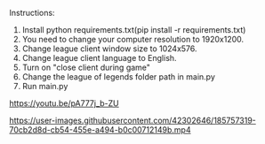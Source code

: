 Instructions:

1. Install python requirements.txt(pip install -r requirements.txt)
2. You need to change your computer resolution to 1920x1200.
3. Change league client window size to 1024x576.
4. Change league client language to English.
5. Turn on "close client during game"
6. Change the league of legends folder path in main.py   
7. Run main.py

https://youtu.be/pA777j_b-ZU

https://user-images.githubusercontent.com/42302646/185757319-70cb2d8d-cb54-455e-a494-b0c00712149b.mp4


